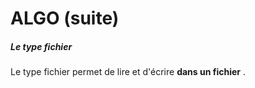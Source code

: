 # ALGO (suite)

##### Le type fichier

Le type fichier permet de lire et d'écrire **dans un fichier** .
